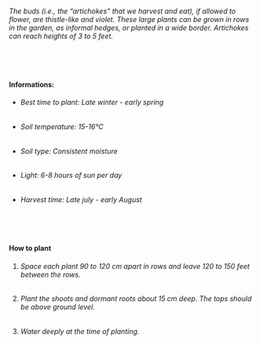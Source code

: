 ###### The buds (i.e., the “artichokes” that we harvest and eat), if allowed to flower, are thistle-like and violet. These large plants can be grown in rows in the garden, as informal hedges, or planted in a wide border. Artichokes can reach heights of 3 to 5 feet.

###### ‎

#### Informations:

-   ###### Best time to plant: Late winter - early spring
-   ###### Soil temperature: 15-16°C
-   ###### Soil type: Consistent moisture
-   ###### Light: 6-8 hours of sun per day
-   ###### Harvest time: Late july - early August

###### ‎

#### How to plant

1. ###### Space each plant 90 to 120 cm apart in rows and leave 120 to 150 feet between the rows.
2. ###### Plant the shoots and dormant roots about 15 cm deep. The tops should be above ground level.
3. ###### Water deeply at the time of planting.
